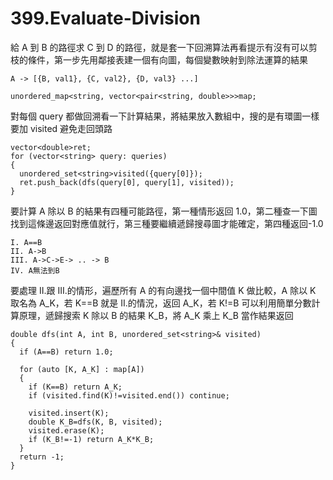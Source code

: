 # 399.Evaluate-Division

給 A 到 B 的路徑求 C 到 D 的路徑，就是套一下回溯算法再看提示有沒有可以剪枝的條件，第一步先用鄰接表建一個有向圖，每個變數映射到除法運算的結果

```
A -> [{B, val1}, {C, val2}, {D, val3} ...]

unordered_map<string, vector<pair<string, double>>>map;
```

對每個 query 都做回溯看一下計算結果，將結果放入數組中，搜的是有環圖一樣要加 visited 避免走回頭路

```
vector<double>ret;
for (vector<string> query: queries)
{
  unordered_set<string>visited({query[0]});
  ret.push_back(dfs(query[0], query[1], visited));
}
```

要計算 A 除以 B 的結果有四種可能路徑，第一種情形返回 1.0，第二種查一下圖找到這條邊返回對應值就行，第三種要繼續遞歸搜尋圖才能確定，第四種返回-1.0

```
I. A==B
II. A->B
III. A->C->E-> .. -> B
IV. A無法到B
```

要處理 II.跟 III.的情形，遍歷所有 A 的有向邊找一個中間值 K 做比較，A 除以 K 取名為 A_K，若 K==B 就是 II.的情況，返回 A_K，若 K!=B 可以利用簡單分數計算原理，遞歸搜索 K 除以 B 的結果 K_B，將 A_K 乘上 K_B 當作結果返回

```
double dfs(int A, int B, unordered_set<string>& visited)
{
  if (A==B) return 1.0;

  for (auto [K, A_K] : map[A])
  {
    if (K==B) return A_K;
    if (visited.find(K)!=visited.end()) continue;

    visited.insert(K);
    double K_B=dfs(K, B, visited);
    visited.erase(K);
    if (K_B!=-1) return A_K*K_B;
  }
  return -1;
}
```
